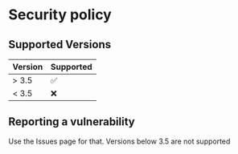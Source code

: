 # Security policy

## Supported Versions

| Version | Supported          |
| ------- | ------------------ |
| > 3.5   | :white_check_mark: |
| < 3.5   | :x:                |

## Reporting a vulnerability

Use the Issues page for that. Versions below 3.5 are not supported
